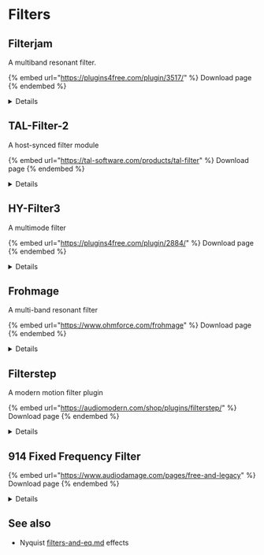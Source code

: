 # Filters

## Filterjam

A multiband resonant filter.

{% embed url="https://plugins4free.com/plugin/3517/" %}
Download page
{% endembed %}

<details>

<summary>Details</summary>

© 2011-2022 AudioThing Ltd.

Homepage: [https://www.audiothing.net/effects/filterjam/](https://www.audiothing.net/effects/filterjam/)&#x20;

Description from the vendor:&#x20;

**Filterjam** is a multi-band resonant filter delivering weird ringmod-like filtered sounds. The input signal is divided into 4 bands that are then summed or multiplied together according to the selected mode. Filterjam can be very harsh or gentle, it can add brightness or depth to synth sounds, but it can also completely mangle acoustic sources.

### Specifications

* Multi-Band Resonant Filter
* Oversample up to 16x
* Lightweight on CPU
* Preset system with randomizer

### System Requirements

**Windows 7, 8, 10**\
2GHz CPU, 4 GB RAM\
VST2, VST3, AAX, CLAP (64-bit)

**OS X 10.9 – macOS 12**\
2GHz CPU, 4 GB RAM\
VST2, VST3, AU, AAX, CLAP (64-bit)\
Universal 2 Binary

</details>

## TAL-Filter-2

A host-synced filter module

{% embed url="https://tal-software.com/products/tal-filter" %}
Download page
{% endembed %}

<details>

<summary>Details</summary>

Description from the vendor

* Different modulation types: LP 12dB, BP 12dB, HP 12dB, Pan, Volume
* Super clean SVF filter with diode clipper in the feedback path. Capable of self oscillation.
* Easy to use spline editor.
* Stereo offset for modulation when in filter mode.
* Host sync with different sync options (normal, dotted...)
* Trigger button sets the modulation position to the start without lose host sync. Can be automated.
* Legacy Mode: Just for backward compatibility. Please don't use if you create something new.
* File based presets.
* MIDI NoteOn trigger option.

</details>

## HY-Filter3

A multimode filter

{% embed url="https://plugins4free.com/plugin/2884/" %}
Download page
{% endembed %}

<details>

<summary>Details</summary>

Homepage: [https://hy-plugins.com/](https://hy-plugins.com/)

Description from the vendor:

* 5 filter engine (SVF, Reso, Xover, Dual, Formant)
* 2 Modulator units and 5 modulation engine(LFO, Step LFO, Step SEQ, EnvF, Multi-Point Env)
* 2 FX units and 18 FX type

</details>

## Frohmage

A multi-band resonant filter

{% embed url="https://www.ohmforce.com/frohmage" %}
Download page
{% endembed %}

<details>

<summary>Details</summary>

Description from the vendor:

* A highly resonant low-pass filter effect.
* Tone control making it possible to tune the the filter to resonate with specific notes
* A multi-band effect giving the signal more analog warmth
* An overdrive unit
* A delay filter effect giving the sound a phaser- / flanger-like character.

</details>

## Filterstep

A modern motion filter plugin

{% embed url="https://audiomodern.com/shop/plugins/filterstep/" %}
Download page
{% endembed %}

<details>

<summary>Details</summary>

Description from the vendor

* Generate Filter Grooves in real-time
* Syncs to Host tempo
* Wet/Dry mix control
* MIDI Controllable
* Infinity Mode
* Quick Load presets
* Instant/Tap Bypass for live performance
* Quantization settings
* Motion selector
* Customizable Sequence Range

</details>

## 914 Fixed Frequency Filter

{% embed url="https://www.audiodamage.com/pages/free-and-legacy" %}
Download page
{% endembed %}

<details>

<summary>Details</summary>

Description from the vendor:

* 24dB Low-pass and high-pass filters.
* Twelve fixed-frequency band-pass filters.
* True stereo operation.
* Separate wet and dry level controls.
* 15dB of makeup gain on the wet level.
* Full MIDI learn mode, for MIDI CC control of every control (VST only; handled by host in AU version).

</details>

## See also

* Nyquist [filters-and-eq.md](../nyquist-plugins/effect-plugins/filters-and-eq.md "mention") effects
